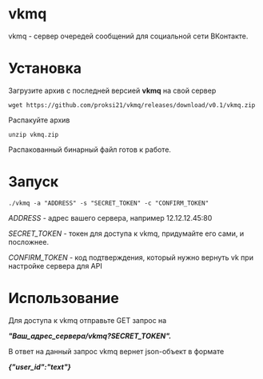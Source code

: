 # vkmq
vkmq - сервер очередей сообщений для социальной сети ВКонтакте.
# Установка
Загрузите архив с последней версией **vkmq** на свой сервер

    wget https://github.com/proksi21/vkmq/releases/download/v0.1/vkmq.zip
Распакуйте архив

    unzip vkmq.zip
Распакованный бинарный файл готов к работе.
# Запуск

    ./vkmq -a "ADDRESS" -s "SECRET_TOKEN" -c "CONFIRM_TOKEN"
*ADDRESS* - адрес вашего сервера, например 12.12.12.45:80

*SECRET_TOKEN* - токен для доступа к vkmq, придумайте его сами, и посложнее.

*CONFIRM_TOKEN* - код подтверждения, который нужно вернуть vk при настройке сервера для API
# Использование
Для доступа к vkmq отправьте GET запрос на 

***"Ваш_адрес_сервера/vkmq?SECRET_TOKEN".***

В ответ на данный запрос vkmq вернет json-объект в формате

***{"user_id":"text"}***
